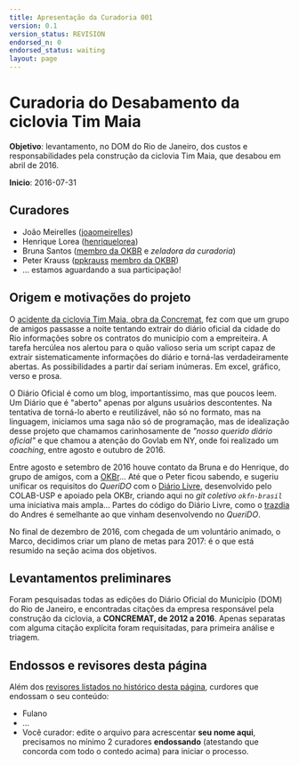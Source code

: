 ```yaml
---
title: Apresentação da Curadoria 001
version: 0.1
version_status: REVISION
endorsed_n: 0
endorsed_status: waiting
layout: page
---
```


# Curadoria do Desabamento da ciclovia Tim Maia

**Objetivo**: levantamento, no DOM do Rio de Janeiro, dos custos e responsabilidades pela construção da ciclovia Tim Maia, que desabou em abril de 2016.

**Inicio**: 2016-07-31

## Curadores

* João Meirelles ([joaomeirelles](https://github.com/joaomeirelles))
* Henrique Lorea ([henriquelorea](https://github.com/henriquelorea))
* Bruna Santos ([membro da OKBR](https://br.okfn.org/membros/) e *zeladora da curadoria*)
* Peter Krauss ([ppkrauss](https://github.com/ppKrauss) [membro da OKBR](https://br.okfn.org/membros/))
* ... estamos aguardando a sua participação!  

## Origem e motivações do projeto

O [acidente da ciclovia Tim Maia, obra da Concremat](http://brasil.elpais.com/brasil/2016/04/21/politica/1461256688_847248.html), fez com que um grupo de amigos passasse a noite tentando extrair do diário oficial da cidade do Rio informações sobre os contratos do município com a empreiteira. A tarefa hercúlea nos alertou para o quão valioso seria um script capaz de extrair sistematicamente informações do diário e torná-las verdadeiramente abertas. As possibilidades a partir daí seriam inúmeras. Em excel, gráfico, verso e prosa.

O Diário Oficial é como um blog, importantíssimo, mas que poucos leem.
Um Diário que é "aberto" apenas por alguns usuários descontentes.
Na tentativa de torná-lo aberto e reutilizável, não só no formato, mas na linguagem, iniciamos uma saga não só de programação, mas de idealização desse projeto que chamamos carinhosamente de *"nosso querido diário oficial"* e que chamou a atenção do Govlab em NY,  onde foi realizado um *coaching*, entre agosto e outubro de 2016.

Entre agosto e setembro de 2016 houve contato da Bruna e do Henrique, do grupo de amigos, com a [OKBr](http://br.okfn.org/)... Até que o Peter ficou sabendo, e sugeriu unificar os requisitos do *QueriDO* com o [Diário Livre](http://devcolab.each.usp.br/do/), desenvolvido pelo COLAB-USP e apoiado pela OKBr, criando aqui no *git coletivo `okfn-brasil`* uma iniciativa mais ampla... Partes do código do Diário Livre,  como o [trazdia](https://github.com/andresmrm/trazdia) do Andres é semelhante ao que vinham desenvolvendo no *QueriDO*.

No final de dezembro de 2016, com chegada de um voluntário animado, o Marco, decidimos criar um plano de metas para 2017: é o que está resumido na seção acima dos objetivos.

##  Levantamentos preliminares

Foram pesquisadas todas as edições do Diário Oficial do Município (DOM) do Rio de Janeiro, e encontradas citações da empresa responsável pela construção da ciclovia, a **CONCREMAT, de 2012 a 2016**. Apenas separatas com alguma citação explícita foram requisitadas, para primeira análise e triagem.

## Endossos e revisores desta página

Além dos [revisores listados no histórico desta página](https://github.com/okfn-brasil/queriDO/commits/master/report/curadoria001.md), curdores que endossam o seu conteúdo:

* Fulano
* ...
* Você curador: edite o arquivo para acrescentar **seu nome aqui**, precisamos no mínimo 2 curadores **endossando** (atestando que concorda com todo o contedo acima) para iniciar o processo.

